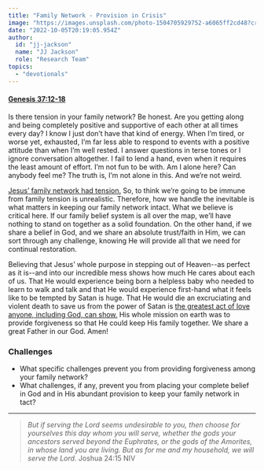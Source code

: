 ```yaml
---
title: "Family Network - Provision in Crisis"
image: "https://images.unsplash.com/photo-1504705929752-a6065ff2cd48?crop=entropy&cs=srgb&fm=jpg&ixid=Mnw5NjYxfDB8MXxzZWFyY2h8MTB8fFRydXRofGVufDB8fHx8MTYxODIzNjM3Mw&ixlib=rb-1.2.1&q=85"
date: "2022-10-05T20:19:05.954Z"
author:
  id: "jj-jackson"
  name: "JJ Jackson"
  role: "Research Team"
topics:
  - "devotionals"
---
```

#### [Genesis 37:12-18][1]

Is there tension in your family network? Be honest. Are you getting along and being completely positive and supportive of each other at all times every day? I know I just don’t have that kind of energy. When I’m tired, or worse yet, exhausted, I’m far less able to respond to events with a positive attitude than when I’m well rested. I answer questions in terse tones or I ignore conversation altogether. I fail to lend a hand, even when it requires the least amount of effort. I’m not fun to be with. Am I alone here? Can anybody feel me? The truth is, I’m not alone in this. And we’re not weird.

[Jesus’ family network had tension.][2] So, to think we’re going to be immune from family tension is unrealistic. Therefore, how we handle the inevitable is what matters in keeping our family network intact. What we believe is critical here. If our family belief system is all over the map, we’ll have nothing to stand on together as a solid foundation. On the other hand, if we share a belief in God, and we share an absolute trust/faith in Him, we can sort through any challenge, knowing He will provide all that we need for continual restoration.

Believing that Jesus’ whole purpose in stepping out of Heaven--as perfect as it is--and into our incredible mess shows how much He cares about each of us. That He would experience being born a helpless baby who needed to learn to walk and talk and that He would experience first-hand what it feels like to be tempted by Satan is huge. That He would die an excruciating and violent death to save us from the power of Satan is [the greatest act of love anyone, including God, can show.][3] His whole mission on earth was to provide forgiveness so that He could keep His family together. We share a great Father in our God. Amen!

### Challenges
- What specific challenges prevent you from providing forgiveness among your family network?
- What challenges, if any, prevent you from placing your complete belief in God and in His abundant provision to keep your family network in tact?

----

> _But if serving the Lord seems undesirable to you, then choose for yourselves this day whom you will serve, whether the gods your ancestors served beyond the Euphrates, or the gods of the Amorites, in whose land you are living. But as for me and my household, we will serve the Lord._ Joshua 24:15 NIV

[1]: https://www.biblegateway.com/passage/?search=Genesis+37%3A12-18&version=NIV
[2]: https://www.biblegateway.com/passage/?search=Mark+3%3A20-21&version=NIV
[3]: https://biblehub.com/john/15-13.htm
